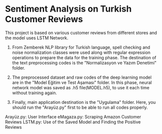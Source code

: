 # Sentiment Analysis on Turkish Customer Reviews

This project is based on various customer reviews from different stores and the model uses LSTM Network.

1) From Zemberek NLP library for Turkish language, spell checking and noise normalization classes were used along with regular expression operations to prepare the data for the training phase. The destination of the text preprocessing codes is the "Normalizasyon ve Yazım Denetimi" folder.

2) The preprocessed dataset and raw codes of the deep learning model are in the "Model Eğitim ve Test Aşaması" folder. In this phase, neural network model was saved as .h5 file(MODEL.h5), to use it each time without training again.

3) Finally, main application destination is the "Uygulama" folder. Here, you should run the "Arayüz.py" first to be able to run all codes properly.

Arayüz.py: User Interface
eMagaza.py: Scraping Amazon Customer Reviews
LSTM.py: Use of the Saved Model and Finding the Positive Reviews
